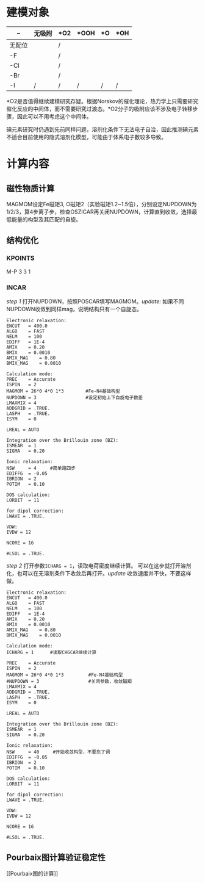 # 建模对象

| ~   | 无吸附 | \*O2 | \*OOH | \*O | \*OH |
| --- | --- | ---- | ----- | --- | ---- |
| 无配位 |     | /    |       |     |      |
| -F  |     | /    |       |     |      |
| -Cl |     | /    |       |     |      |
| -Br |     | /    |       |     |      |
| -I  | /   | /    | /     | /   | /    |
\*O2是否值得继续建模研究存疑。根据Norskov的催化理论，热力学上只需要研究催化反应的中间体，而不需要研究过渡态。\*O2分子的吸附应该不涉及电子转移步骤，因此可以不用考虑这个中间体。

碘元素研究时仍遇到先前同样问题，溶剂化条件下无法电子自洽，因此推测碘元素不适合目前使用的隐式溶剂化模型，可能由于体系电子数较多导致。
# 计算内容
## 磁性物质计算
MAGMOM设定Fe磁矩3, O磁矩2（实验磁矩1.2~1.5倍），分别设定NUPDOWN为1/2/3，算4步离子步，检查OSZICAR再关闭NUPDOWN，计算直到收敛，选择最低能量的构型及其匹配的自旋。
## 结构优化
### KPOINTS
M-P
3 3 1
### INCAR
*step 1*
打开NUPDOWN，按照POSCAR填写MAGMOM。*update:* 如果不同NUPDOWN收敛到同样mag，说明结构只有一个自旋态。
```
Electronic relaxation:
ENCUT   = 400.0      
ALGO    = FAST        
NELM    = 100         
EDIFF   = 1E-4      
AMIX    = 0.20      
BMIX    = 0.0010    
AMIX_MAG    = 0.80
BMIX_MAG    = 0.0010

Calculation mode:
PREC    = Accurate  
ISPIN   = 2         
MAGMOM = 26*0 4*0 1*3        #Fe-N4基础构型
NUPDOWN = 3                  #设定初始上下自旋电子数差
LMAXMIX = 4         
ADDGRID = .TRUE.    
LASPH   = .TRUE.    
ISYM    = 0         

LREAL = AUTO

Integration over the Brillouin zone (BZ):
ISMEAR  = 1         
SIGMA   = 0.20        

Ionic relaxation:
NSW     = 4     #简单跑四步
EDIFFG  = -0.05     
IBRION  = 2              
POTIM   = 0.10        

DOS calculation:
LORBIT  = 11        

for dipol correction:   
LWAVE = .TRUE.

VDW: 
IVDW = 12

NCORE = 16

#LSOL = .TRUE.
```

*step 2*
打开参数`ICHARG = 1`，读取电荷密度继续计算。
可以在这步就打开溶剂化，也可以在无溶剂条件下收敛后再打开。*update* 收敛速度并不快，不要这样做。
```
Electronic relaxation:
ENCUT   = 400.0      
ALGO    = FAST        
NELM    = 100         
EDIFF   = 1E-4      
AMIX    = 0.20      
BMIX    = 0.0010    
AMIX_MAG    = 0.80
BMIX_MAG    = 0.0010

Calculation mode:
ICHARG = 1      #读取CHGCAR继续计算

PREC    = Accurate  
ISPIN   = 2         
MAGMOM = 26*0 4*0 1*3         #Fe-N4基础构型
#NUPDOWN = 3                  #关闭参数，收敛磁矩
LMAXMIX = 4         
ADDGRID = .TRUE.    
LASPH   = .TRUE.    
ISYM    = 0         

LREAL = AUTO

Integration over the Brillouin zone (BZ):
ISMEAR  = 1         
SIGMA   = 0.20        

Ionic relaxation:
NSW     = 40     #开始收敛构型，不要忘了调
EDIFFG  = -0.05     
IBRION  = 2              
POTIM   = 0.10        

DOS calculation:
LORBIT  = 11        

for dipol correction:   
LWAVE = .TRUE.

VDW: 
IVDW = 12

NCORE = 16

#LSOL = .TRUE.      
```

## Pourbaix图计算验证稳定性
[[Pourbaix图的计算]]